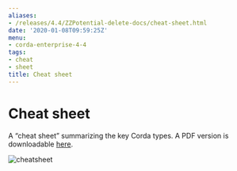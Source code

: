```yaml
---
aliases:
- /releases/4.4/ZZPotential-delete-docs/cheat-sheet.html
date: '2020-01-08T09:59:25Z'
menu:
- corda-enterprise-4-4
tags:
- cheat
- sheet
title: Cheat sheet
---
```



# Cheat sheet

A “cheat sheet” summarizing the key Corda types. A PDF version is downloadable [here](/en/pdf/corda-cheat-sheet.pdf).

![cheatsheet](ZZPotential-delete-docs/resources/cheatsheet.jpg "cheatsheet")

